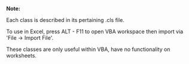 **Note:** 

Each class is described in its pertaining .cls file. 

To use in Excel, press ALT - F11 to open VBA workspace then import via 'File -> Import File'.

These classes are only useful within VBA, have no functionality on worksheets. 
